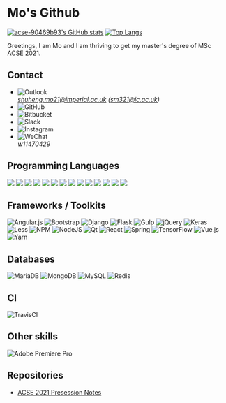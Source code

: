 # Mo's Github
[![acse-90469b93's GitHub stats](https://github-readme-stats.vercel.app/api?username=acse-90469b93&theme=github_dark)](https://github.com/acse-90469b93/github-readme-stats)
[![Top Langs](https://github-readme-stats.vercel.app/api/top-langs/?username=acse-90469b93&layout=compact&theme=github_dark)](https://github.com/acse-90469b93/github-readme-stats)

Greetings, I am Mo and I am thriving to get my master's degree of MSc ACSE 2021. 

## Contact
- ![Outlook](https://img.shields.io/badge/Microsoft_Outlook-0078D4?style=flat-square&logo=microsoft-outlook&logoColor=white)   
*shuheng.mo21@imperial.ac.uk (sm321@ic.ac.uk)*  
- ![GitHub](https://img.shields.io/badge/github-%23121011.svg?style=flat-square&logo=github&logoColor=white)  
- ![Bitbucket](https://img.shields.io/badge/bitbucket-%230047B3.svg?style=flat-square&logo=bitbucket&logoColor=white)   
- ![Slack](https://img.shields.io/badge/Slack-4A154B?style=flat-square&logo=slack&logoColor=white)    
- ![Instagram](https://img.shields.io/badge/Instagram-%23E4405F.svg?style=flat-square&logo=Instagram&logoColor=white)    
- ![WeChat](https://img.shields.io/badge/WeChat-07C160?style=flat-square&logo=wechat&logoColor=white)    
*w11470429*

## Programming Languages
![](https://img.shields.io/badge/java-%23ED8B00.svg?style=plastic&logo=java&logoColor=white)
![](https://img.shields.io/badge/go-%2300ADD8.svg?style=plastic&logo=go&logoColor=white)
![](https://img.shields.io/badge/python-3670A0?style=plastic&logo=python&logoColor=ffdd54)
![](https://img.shields.io/badge/r-%23276DC3.svg?style=plastic&logo=r&logoColor=white)
![](https://img.shields.io/badge/c++-%2300599C.svg?style=plastic&logo=c%2B%2B&logoColor=white)
![](https://img.shields.io/badge/typescript-%23007ACC.svg?style=plastic&logo=typescript&logoColor=white)
![](https://img.shields.io/badge/html5-%23E34F26.svg?style=plastic&logo=html5&logoColor=white)
![](https://img.shields.io/badge/css3-%231572B6.svg?style=plastic&logo=css3&logoColor=white)
![](https://img.shields.io/badge/-JavaScript-e5cd0c?style=plastic&logo=JavaScript&labelColor=f7df1e&logoColor=000)
![](https://img.shields.io/badge/-Nodejs-43853d?style=plastic&logo=Node.js&logoColor=white)
![](https://img.shields.io/badge/-Vue.js-29beb0?style=plastic&logo=vue.js&labelColor=ffffff&color=4FC08D)
![](https://img.shields.io/badge/-React-29beb0?style=plastic&logo=React&labelColor=ffffff&color=61DAFB)
![](https://img.shields.io/badge/markdown-%23000000.svg?style=plastic&logo=markdown&logoColor=white)
![](https://img.shields.io/badge/latex-%23008080.svg?style=plastic&logo=latex&logoColor=white)

## Frameworks / Toolkits
![Angular.js](https://img.shields.io/badge/angular.js-%23E23237.svg?style=for-the-badge&logo=angularjs&logoColor=white)
![Bootstrap](https://img.shields.io/badge/bootstrap-%23563D7C.svg?style=for-the-badge&logo=bootstrap&logoColor=white)
![Django](https://img.shields.io/badge/django-%23092E20.svg?style=for-the-badge&logo=django&logoColor=white)
![Flask](https://img.shields.io/badge/flask-%23000.svg?style=for-the-badge&logo=flask&logoColor=white)
![Gulp](https://img.shields.io/badge/GULP-%23CF4647.svg?style=for-the-badge&logo=gulp&logoColor=white)
![jQuery](https://img.shields.io/badge/jquery-%230769AD.svg?style=for-the-badge&logo=jquery&logoColor=white)
![Keras](https://img.shields.io/badge/Keras-%23D00000.svg?style=for-the-badge&logo=Keras&logoColor=white)
![Less](https://img.shields.io/badge/less-2B4C80?style=for-the-badge&logo=less&logoColor=white)
![NPM](https://img.shields.io/badge/NPM-%23000000.svg?style=for-the-badge&logo=npm&logoColor=white)
![NodeJS](https://img.shields.io/badge/node.js-6DA55F?style=for-the-badge&logo=node.js&logoColor=white)
![Qt](https://img.shields.io/badge/Qt-%23217346.svg?style=for-the-badge&logo=Qt&logoColor=white)
![React](https://img.shields.io/badge/react-%2320232a.svg?style=for-the-badge&logo=react&logoColor=%2361DAFB)
![Spring](https://img.shields.io/badge/spring-%236DB33F.svg?style=for-the-badge&logo=spring&logoColor=white)
![TensorFlow](https://img.shields.io/badge/TensorFlow-%23FF6F00.svg?style=for-the-badge&logo=TensorFlow&logoColor=white)
![Vue.js](https://img.shields.io/badge/vuejs-%2335495e.svg?style=for-the-badge&logo=vuedotjs&logoColor=%234FC08D)
![Yarn](https://img.shields.io/badge/yarn-%232C8EBB.svg?style=for-the-badge&logo=yarn&logoColor=white)

## Databases
![MariaDB](https://img.shields.io/badge/MariaDB-003545?style=plastic&logo=mariadb&logoColor=white)
![MongoDB](https://img.shields.io/badge/MongoDB-%234ea94b.svg?style=plastic&logo=mongodb&logoColor=white)
![MySQL](https://img.shields.io/badge/mysql-%2300f.svg?style=plastic&logo=mysql&logoColor=white)
![Redis](https://img.shields.io/badge/redis-%23DD0031.svg?style=plastic&logo=redis&logoColor=white)

## CI
![TravisCI](https://img.shields.io/badge/travisci-%232B2F33.svg?style=plastc&logo=travis&logoColor=white)

## Other skills
![Adobe Premiere Pro](https://img.shields.io/badge/Adobe%20Premiere%20Pro-9999FF.svg?style=plastic&logo=Adobe%20Premiere%20Pro&logoColor=white)


## Repositories
- [ACSE 2021 Presession Notes](https://github.com/acse-90469b93/presession2021.git) 
